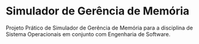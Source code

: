 # Simulador de Gerência de Memória
Projeto Prático de Simulador de Gerência de Memória para a disciplina de Sistema Operacionais em conjunto com Engenharia de Software.
